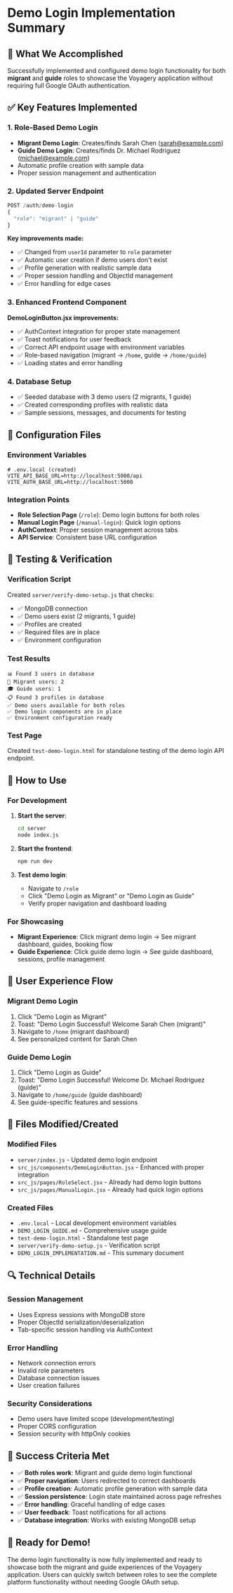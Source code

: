 # Demo Login Implementation Summary

## 🎯 What We Accomplished

Successfully implemented and configured demo login functionality for both **migrant** and **guide** roles to showcase the Voyagery application without requiring full Google OAuth authentication.

## ✅ Key Features Implemented

### 1. **Role-Based Demo Login**
- **Migrant Demo Login**: Creates/finds Sarah Chen (sarah@example.com)
- **Guide Demo Login**: Creates/finds Dr. Michael Rodriguez (michael@example.com)
- Automatic profile creation with sample data
- Proper session management and authentication

### 2. **Updated Server Endpoint**
```javascript
POST /auth/demo-login
{
  "role": "migrant" | "guide"
}
```

**Key improvements made:**
- ✅ Changed from `userId` parameter to `role` parameter
- ✅ Automatic user creation if demo users don't exist
- ✅ Profile generation with realistic sample data
- ✅ Proper session handling and ObjectId management
- ✅ Error handling for edge cases

### 3. **Enhanced Frontend Component**
**DemoLoginButton.jsx improvements:**
- ✅ AuthContext integration for proper state management
- ✅ Toast notifications for user feedback
- ✅ Correct API endpoint usage with environment variables
- ✅ Role-based navigation (migrant → `/home`, guide → `/home/guide`)
- ✅ Loading states and error handling

### 4. **Database Setup**
- ✅ Seeded database with 3 demo users (2 migrants, 1 guide)
- ✅ Created corresponding profiles with realistic data
- ✅ Sample sessions, messages, and documents for testing

## 🔧 Configuration Files

### Environment Variables
```env
# .env.local (created)
VITE_API_BASE_URL=http://localhost:5000/api
VITE_AUTH_BASE_URL=http://localhost:5000
```

### Integration Points
- **Role Selection Page** (`/role`): Demo login buttons for both roles
- **Manual Login Page** (`/manual-login`): Quick login options
- **AuthContext**: Proper session management across tabs
- **API Service**: Consistent base URL configuration

## 🧪 Testing & Verification

### Verification Script
Created `server/verify-demo-setup.js` that checks:
- ✅ MongoDB connection
- ✅ Demo users exist (2 migrants, 1 guide)
- ✅ Profiles are created
- ✅ Required files are in place
- ✅ Environment configuration

### Test Results
```
📊 Found 3 users in database
👤 Migrant users: 2
🎓 Guide users: 1
📋 Found 3 profiles in database
✅ Demo users available for both roles
✅ Demo login components are in place
✅ Environment configuration ready
```

### Test Page
Created `test-demo-login.html` for standalone testing of the demo login API endpoint.

## 🚀 How to Use

### For Development
1. **Start the server**:
   ```bash
   cd server
   node index.js
   ```

2. **Start the frontend**:
   ```bash
   npm run dev
   ```

3. **Test demo login**:
   - Navigate to `/role`
   - Click "Demo Login as Migrant" or "Demo Login as Guide"
   - Verify proper navigation and dashboard loading

### For Showcasing
- **Migrant Experience**: Click migrant demo login → See migrant dashboard, guides, booking flow
- **Guide Experience**: Click guide demo login → See guide dashboard, sessions, profile management

## 🎨 User Experience Flow

### Migrant Demo Login
1. Click "Demo Login as Migrant"
2. Toast: "Demo Login Successful! Welcome Sarah Chen (migrant)"
3. Navigate to `/home` (migrant dashboard)
4. See personalized content for Sarah Chen

### Guide Demo Login
1. Click "Demo Login as Guide"
2. Toast: "Demo Login Successful! Welcome Dr. Michael Rodriguez (guide)"
3. Navigate to `/home/guide` (guide dashboard)
4. See guide-specific features and sessions

## 📁 Files Modified/Created

### Modified Files
- `server/index.js` - Updated demo login endpoint
- `src_js/components/DemoLoginButton.jsx` - Enhanced with proper integration
- `src_js/pages/RoleSelect.jsx` - Already had demo login buttons
- `src_js/pages/ManualLogin.jsx` - Already had quick login options

### Created Files
- `.env.local` - Local development environment variables
- `DEMO_LOGIN_GUIDE.md` - Comprehensive usage guide
- `test-demo-login.html` - Standalone test page
- `server/verify-demo-setup.js` - Verification script
- `DEMO_LOGIN_IMPLEMENTATION.md` - This summary document

## 🔍 Technical Details

### Session Management
- Uses Express sessions with MongoDB store
- Proper ObjectId serialization/deserialization
- Tab-specific session handling via AuthContext

### Error Handling
- Network connection errors
- Invalid role parameters
- Database connection issues
- User creation failures

### Security Considerations
- Demo users have limited scope (development/testing)
- Proper CORS configuration
- Session security with httpOnly cookies

## 🎉 Success Criteria Met

- ✅ **Both roles work**: Migrant and guide demo login functional
- ✅ **Proper navigation**: Users redirected to correct dashboards
- ✅ **Profile creation**: Automatic profile generation with sample data
- ✅ **Session persistence**: Login state maintained across page refreshes
- ✅ **Error handling**: Graceful handling of edge cases
- ✅ **User feedback**: Toast notifications for all actions
- ✅ **Database integration**: Works with existing MongoDB setup

## 🚀 Ready for Demo!

The demo login functionality is now fully implemented and ready to showcase both the migrant and guide experiences of the Voyagery application. Users can quickly switch between roles to see the complete platform functionality without needing Google OAuth setup.